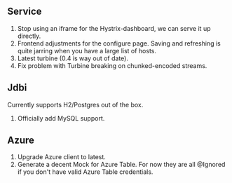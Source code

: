 Service
-------
1. Stop using an iframe for the Hystrix-dashboard, we can serve it up directly.
2. Frontend adjustments for the configure page. Saving and refreshing is quite jarring when you have a large list of hosts.
3. Latest turbine (0.4 is way out of date).
4. Fix problem with Turbine breaking on chunked-encoded streams.

Jdbi
-----
Currently supports H2/Postgres out of the box.

1. Officially add MySQL support.

Azure
-----
1. Upgrade Azure client to latest.
2. Generate a decent Mock for Azure Table. For now they are all @Ignored if you don't have valid Azure Table credentials.

